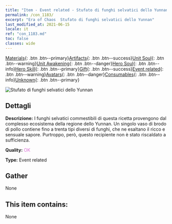 ```yaml
---
title: "Item - Event related - Stufato di funghi selvatici dello Yunnan"
permalink: /con_1183/
excerpt: "Era of Chaos  Stufato di funghi selvatici dello Yunnan"
last_modified_at: 2021-06-15
locale: it
ref: "con_1183.md"
toc: false
classes: wide
---
```

 [Materials](/ItemsIT/){: .btn .btn--primary}[Artifacts](/ItemsIT/Artifacts/){: .btn .btn--success}[Unit Soul](/ItemsIT/UnitSoul/){: .btn .btn--warning}[Unit Awakening](/ItemsIT/UnitAwakening/){: .btn .btn--danger}[Hero Soul](/ItemsIT/HeroSoul/){: .btn .btn--info}[Hero Skill](/ItemsIT/HeroSkill/){: .btn .btn--primary}[Gift](/ItemsIT/Gift/){: .btn .btn--success}[Event related](/ItemsIT/Events/){: .btn .btn--warning}[Avatars](/ItemsIT/Avatars/){: .btn .btn--danger}[Consumables](/ItemsIT/Consumables/){: .btn .btn--info}[Unknown](/ItemsIT/Unknown/){: .btn .btn--primary}

 ![Stufato di funghi selvatici dello Yunnan](/images/t/i_81512221.png)

## Dettagli
 **Descrizione:** I funghi selvatici commestibili di questa ricetta provengono dal complesso ecosistema della regione dello Yunnan. Un singolo vaso di brodo di pollo contiene fino a trenta tipi diversi di funghi, che ne esaltano il ricco e sensuale sapore. Purtroppo, però, questo recipiente non è stato riscaldato a sufficienza.

 **Quality:** <span style="color: #DA70D6">OK</span>

 **Type:** Event related

## Gather

  None

## This item contains:

  None


